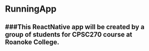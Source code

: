 # RunningApp
###This ReactNative app will be created by a group of students for CPSC270 course at Roanoke College.
-------------

